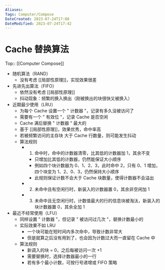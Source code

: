 ```yaml
---
Aliases: 
Tags: Computer/Compose 
DateCreated: 2023-07-24T17:08
DateModified: 2023-07-24T17:42
---
```

# Cache 替换算法
Top:: [[Computer Compose]]

- 随机算法（RAND）
	- 没有考虑 [[局部性原理]]，实现效果很差
- 先进先出算法（FIFO）
	- 依然没有考虑 [[局部性原理]]
	- 抖动现象：频繁的换入换出（刚被换出的块很快又被换入）
- 近期最少使用（LRU）
	- 为每个 Cache 设置一个 " 计数器 "，记录有多久没被访问了
	- 需要有一个 " 有效位 "，记录 Cache 是否空闲
	- Cache 满后替换 " 计数器 " 最大的
	- 基于 [[局部性原理]]，效果优秀，命中率高
	- 若被频繁访问的主存块 大于 Cache 行数量，则可能发生抖动
	- 算法规则
		- 1. 命中时，命中的计数器清零，比其低的计数器加 1，其余不变
			- 只增加比其低的计数器，仍然能保证大小顺序
			- 例如四个块计数器为 0、1、2、3，此时命中 2，只有 0、1 增加，四个块变为 1、2、0、3，仍然保持大小顺序
			- 此规则保证计数不会大于 Cache 块数量，使得计数器不会溢出
		- 2. 未命中且有空闲行时，新装入的计数器置 0，其余非空闲加 1
		- 3. 未命中且无空闲行时，计数值最大的行的信息块被淘汰，新装入的块计数器置 0，其余全加 1
- 最近不经常使用（LFU）
	- 同样设置 " 计数器 "，但记录 " 被访问过几次 "，替换计数最小的
	- 实际效果不如 LRU
		- 一个块可能在短时间内多次命中，导致计数非常大
		- 但是就算之后没有用到了，也会因为计数过大而一直留在 Cache 中
	- 算法规则
		- 新调入的块 = 0，之后每被访问一次 +1
		- 需要替换时，选择计数器最小的一行
		- 若有多个最小计数，可按行号递增或 FIFO 策略
